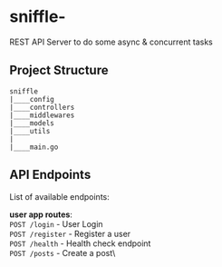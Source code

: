 # sniffle-
REST API Server to do some async &amp; concurrent tasks

## Project Structure

```
sniffle
|____config
|____controllers
|____middlewares
|____models
|____utils
|
|____main.go
```


## API Endpoints

List of available endpoints:


**user app routes**:\
`POST /login` - User Login\
`POST /register` - Register a user\
`POST /health` - Health check endpoint\
`POST /posts` - Create a post\

